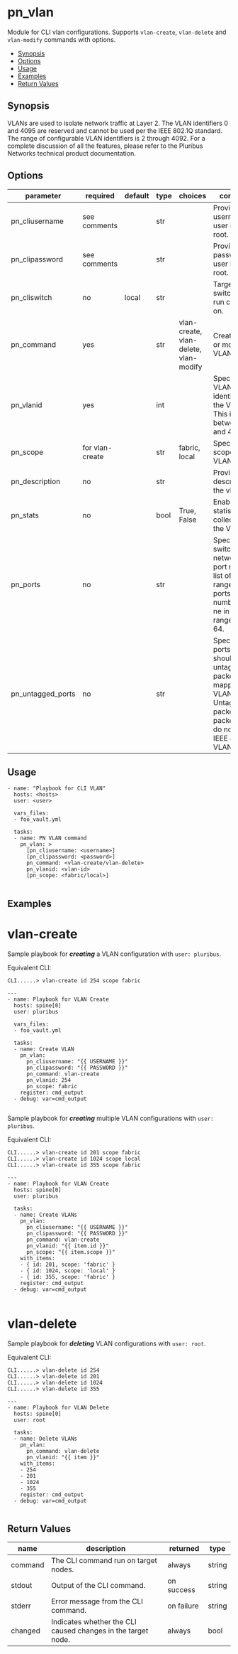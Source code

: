 # pn_vlan

 Module for CLI vlan configurations. Supports `vlan-create`, `vlan-delete` and `vlan-modify` commands with options. 


 - [Synopsis](#synopsis)
 - [Options](#options)
 - [Usage](#usage)
 - [Examples](#examples)
 - [Return Values](#return-values)

## Synopsis

  VLANs are used to isolate network traffic at Layer 2. The VLAN identifiers 0 and 4095 are reserved and cannot be used per the IEEE 802.1Q standard. The range of configurable VLAN identifiers is 2 through 4092.
  For a complete discussion of all the features, please refer to the Pluribus Networks technical product documentation.
      
## Options

| parameter        | required       | default       | type        | choices       | comments                                                   |
|------------------|----------------|---------------|-------------|---------------|------------------------------------------------------------|
| pn_cliusername   | see comments   |               | str         |               | Provide login username if user is not root.                |
| pn_clipassword   | see comments   |               | str         |               | Provide login password if user is not root.                |
| pn_cliswitch     | no             | local         | str         |               | Target switch(es) to run command on.                       |
| pn_command       | yes            |               | str         | vlan-create, vlan-delete, vlan-modify | Create, delete or modify VLANs.   |
| pn_vlanid        | yes            |               | int         |               | Specify a VLAN identifier for the VLAN. This is a value between 2 and 4092.|
| pn_scope         | for vlan-create|               | str         | fabric, local | Specify a scope for the VLAN.                              |
| pn_description   | no             |               | str         |               | Provide a description for the vlan.                        |
| pn_stats         | no             |               | bool        | True, False   | Enable/disable statistics collection for the VLAN.       |
| pn_ports         | no             |               | str         |               | Specifies the switch network data port number, list of ports, or range of ports. Port numbers must ne in the range of 1 to 64.|
| pn_untagged_ports| no             |               | str         |               | Specifies the ports that should have untagged packets mapped to the VLAN. Untagged packets are packets that do not contain IEEE 802.1Q VLAN tags.|


## Usage

```
- name: "Playbook for CLI VLAN"
  hosts: <hosts>
  user: <user>
  
  vars_files:
  - foo_vault.yml
  
  tasks:
  - name: PN VLAN command
    pn_vlan: >
      [pn_cliusername: <username>]
      [pn_clipassword: <password>]
      pn_command: <vlan-create/vlan-delete> 
      pn_vlanid: <vlan-id> 
      [pn_scope: <fabric/local>]
  
```

## Examples

# vlan-create
Sample playbook for **_creating_** a VLAN configuration with `user: pluribus`.

Equivalent CLI:
```
CLI......> vlan-create id 254 scope fabric
```


```
---
- name: Playbook for VLAN Create
  hosts: spine[0]
  user: pluribus
  
  vars_files:
  - foo_vault.yml
  
  tasks:
  - name: Create VLAN
    pn_vlan: 
      pn_cliusername: "{{ USERNAME }}" 
      pn_clipassword: "{{ PASSWORD }}" 
      pn_command: vlan-create 
      pn_vlanid: 254 
      pn_scope: fabric
    register: cmd_output
  - debug: var=cmd_output
  
```

Sample playbook for **_creating_** multiple VLAN configurations with `user: pluribus`.

Equivalent CLI:
```
CLI......> vlan-create id 201 scope fabric
CLI......> vlan-create id 1024 scope local
CLI......> vlan-create id 355 scope fabric
```

```
---
- name: Playbook for VLAN Create
  hosts: spine[0]
  user: pluribus
  
  tasks:
  - name: Create VLANs 
    pn_vlan: 
      pn_cliusername: "{{ USERNAME }}" 
      pn_clipassword: "{{ PASSWORD }}"
      pn_command: vlan-create 
      pn_vlanid: "{{ item.id }}" 
      pn_scope: "{{ item.scope }}"
    with_items:
    - { id: 201, scope: 'fabric' }
    - { id: 1024, scope: 'local' }
    - { id: 355, scope: 'fabric' }
    register: cmd_output
  - debug: var=cmd_output
  
```

# vlan-delete
Sample playbook for **_deleting_** VLAN configurations with `user: root`.

Equivalent CLI:
```
CLI......> vlan-delete id 254
CLI......> vlan-delete id 201
CLI......> vlan-delete id 1024
CLI......> vlan-delete id 355

```

```
---
- name: Playbook for VLAN Delete
  hosts: spine[0]
  user: root
  
  tasks:
  - name: Delete VLANs
    pn_vlan: 
      pn_command: vlan-delete  
      pn_vlanid: "{{ item }}" 
    with_items:
    - 254
    - 201
    - 1024
    - 355
    register: cmd_output
  - debug: var=cmd_output
  
```

## Return Values

| name | description | returned | type |
|--------|------------|----------|---------|
| command | The CLI command run on target nodes. | always | string |
| stdout | Output of the CLI command. | on success | string |
| stderr | Error message from the CLI command. | on failure | string |
| changed | Indicates whether the CLI caused changes in the target node.| always | bool |
